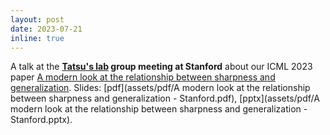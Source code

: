 ```yaml
---
layout: post
date: 2023-07-21
inline: true
---
```


A talk at the **[Tatsu's lab](https://thashim.github.io/) group meeting at Stanford** about our ICML 2023 paper [A modern look at the relationship between sharpness and generalization](https://arxiv.org/abs/2302.07011). Slides: [pdf](assets/pdf/A modern look at the relationship between sharpness and generalization - Stanford.pdf), [pptx](assets/pdf/A modern look at the relationship between sharpness and generalization - Stanford.pptx).
